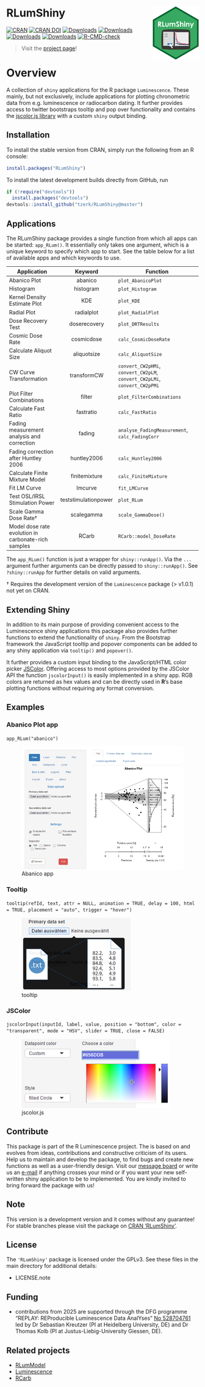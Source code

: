
<!-- README.md is generated from README.Rmd. Please edit that file -->

# RLumShiny <a href='https://tzerk.github.io/RLumShiny/'><img src='man/figures/logo.png' align="right" height="138.5" /></a>

<!-- badges: start -->

[![CRAN](https://www.r-pkg.org/badges/version/RLumShiny)](https://cran.rstudio.com/package=RLumShiny)
[![CRAN
DOI](https://img.shields.io/badge/doi-10.32614/CRAN.package.RLumShiny-blue.svg)](https://doi.org/10.32614/CRAN.package.RLumShiny)
[![Downloads](https://cranlogs.r-pkg.org/badges/grand-total/RLumShiny)](https://www.r-pkg.org/pkg/RLumShiny)
[![Downloads](https://cranlogs.r-pkg.org/badges/RLumShiny)](https://www.r-pkg.org/pkg/RLumShiny)
[![Downloads](https://cranlogs.r-pkg.org/badges/last-week/RLumShiny)](https://www.r-pkg.org/pkg/RLumShiny)
[![Downloads](https://cranlogs.r-pkg.org/badges/last-day/RLumShiny)](https://www.r-pkg.org/pkg/RLumShiny)
[![R-CMD-check](https://github.com/R-Lum/RLumShiny/actions/workflows/GitHub_Actions_CI.yaml/badge.svg)](https://github.com/R-Lum/RLumShiny/actions)
<!-- badges: end -->

> Visit the
> <a href="https://tzerk.github.io/RLumShiny/" target="_blank">project
> page</a>!

# Overview

A collection of `shiny` applications for the R package `Luminescence`.
These mainly, but not exclusively, include applications for plotting
chronometric data from e.g. luminescence or radiocarbon dating. It
further provides access to twitter bootstraps tooltip and pop over
functionality and contains the [jscolor.js
library](https://jscolor.com/) with a custom `shiny` output binding.

## Installation

To install the stable version from CRAN, simply run the following from
an R console:

``` r
install.packages("RLumShiny")
```

To install the latest development builds directly from GitHub, run

``` r
if (!require("devtools"))
  install.packages("devtools")
devtools::install_github("tzerk/RLumShiny@master")
```

## Applications

The RLumShiny package provides a single function from which all apps can
be started: `app_RLum()`. It essentially only takes one argument, which
is a unique keyword to specify which app to start. See the table below
for a list of available apps and which keywords to use.

| Application | Keyword | Function |
|----|:--:|----|
| Abanico Plot | abanico | `plot_AbanicoPlot` |
| Histogram | histogram | `plot_Histogram` |
| Kernel Density Estimate Plot | KDE | `plot_KDE` |
| Radial Plot | radialplot | `plot_RadialPlot` |
| Dose Recovery Test | doserecovery | `plot_DRTResults` |
| Cosmic Dose Rate | cosmicdose | `calc_CosmicDoseRate` |
| Calculate Aliquot Size | aliquotsize | `calc_AliquotSize` |
| CW Curve Transformation | transformCW | `convert_CW2pHMi`, `convert_CW2pLM`, `convert_CW2pLMi`, `convert_CW2pPMi` |
| Plot Filter Combinations | filter | `plot_FilterCombinations` |
| Calculate Fast Ratio | fastratio | `calc_FastRatio` |
| Fading measurement analysis and correction | fading | `analyse_FadingMeasurement`, `calc_FadingCorr` |
| Fading correction after Huntley 2006 | huntley2006 | `calc_Huntley2006` |
| Calculate Finite Mixture Model | finitemixture | `calc_FiniteMixture` |
| Fit LM Curve | lmcurve | `fit_LMCurve` |
| Test OSL/IRSL Stimulation Power | teststimulationpower | `plot_RLum` |
| Scale Gamma Dose Rate† | scalegamma | `scale_GammaDose()` |
| Model dose rate evolution in carbonate-rich samples | RCarb | `RCarb::model_DoseRate` |

The `app_RLum()` function is just a wrapper for `shiny::runApp()`. Via
the `...` argument further arguments can be directly passed to
`shiny::runApp()`. See `?shiny::runApp` for further details on valid
arguments.

<!--- * Not yet available in the official CRAN release.  -->

† Requires the development version of the `Luminescence` package (\>
v1.0.1) not yet on CRAN.

## Extending Shiny

In addition to its main purpose of providing convenient access to the
Luminescence shiny applications this package also provides further
functions to extend the functionality of `shiny`. From the Bootstrap
framework the JavaScript tooltip and popover components can be added to
any shiny application via `tooltip()` and `popover()`.

It further provides a custom input binding to the JavaScript/HTML color
picker [JSColor](https://jscolor.com). Offering access to most options
provided by the JSColor API the function `jscolorInput()` is easily
implemented in a shiny app. RGB colors are returned as hex values and
can be directly used in **R**’s base plotting functions without
requiring any format conversion.

## Examples

### Abanico Plot app

`app_RLum("abanico")`

<figure>
<img src="man/figures/abanico.png" alt="Abanico app" />
<figcaption aria-hidden="true">Abanico app</figcaption>
</figure>

### Tooltip

`tooltip(refId, text, attr = NULL, animation = TRUE, delay = 100, html = TRUE, placement = "auto", trigger = "hover")`

<figure>
<img src="man/figures/tooltip.png" alt="tooltip" />
<figcaption aria-hidden="true">tooltip</figcaption>
</figure>

### JSColor

`jscolorInput(inputId, label, value, position = "bottom", color = "transparent", mode = "HSV", slider = TRUE, close = FALSE)`

<figure>
<img src="man/figures/jscolor.png" alt="jscolor.js" />
<figcaption aria-hidden="true">jscolor.js</figcaption>
</figure>

## Contribute

This package is part of the R Luminescence project. The is based on and
evolves from ideas, contributions and constructive criticism of its
users. Help us to maintain and develop the package, to find bugs and
create new functions as well as a user-friendly design. Visit our
[message board](https://r-luminescence.org) or write us an
[e-mail](mailto:team@r-luminescence.org) if anything crosses your mind
or if you want your new self-written shiny application to be to
implemented. You are kindly invited to bring forward the package with
us!

## Note

This version is a development version and it comes without any
guarantee! For stable branches please visit the package on [CRAN
‘RLumShiny’](https://CRAN.R-project.org/package=RLumShiny).

## License

The `'RLumShiny'` package is licensed under the GPLv3. See these files
in the main directory for additional details:

- LICENSE.note

## Funding

- contributions from 2025 are supported through the DFG programme
  “REPLAY: REProducible Luminescence Data AnalYses” [No
  528704761](https://gepris.dfg.de/gepris/projekt/528704761?language=en)
  led by Dr Sebastian Kreutzer (PI at Heidelberg University, DE) and Dr
  Thomas Kolb (PI at Justus-Liebig-University Giessen, DE).

## Related projects

- [RLumModel](https://github.com/R-Lum/RLumModel)
- [Luminescence](https://github.com/R-Lum/Luminescence)
- [RCarb](https://github.com/R-Lum/RCarb)
